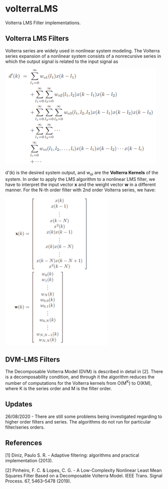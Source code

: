 # volterraLMS
Volterra LMS Filter implementations.

## Volterra LMS Filters
Volterra series are widely used in nonlinear system modeling. The Volterra series expansion of a nonlinear system consists of a nonrecursive series in which the output signal is related to the input signal as

![volterraSeries](Images/volterraSeries.png)

d'(k) is the desired system output, and w<sub>oi</sub> are the **Volterra Kernels** of the system. In order to apply the LMS algorithm to a nonlinear LMS filter, we have to interpret the input vector **x** and the weight vector **w** in a different manner. For the N-th order filter with 2nd order Volterra series, we have:

![volterraLMSVectors](Images/volterraLMSVectors.png)

## DVM-LMS Filters
The Decomposable Volterra Model (DVM) is described in detail in [2]. There is a decomposability condition, and through it the algorithm reduces the number of computations for the Volterra kernels from O(M<sup>K</sup>) to O(KM), where K is the series order and M is the filter order.

## Updates
26/08/2020 - There are still some problems being investigated regarding to higher order filters and series. The algorithms do not run for particular filter/series orders.

## References
[1] Diniz, Paulo S. R. - Adaptive filtering: algorithms and practical implementation (2013).

[2] Pinheiro, F. C. & Lopes, C. G. - A Low-Complexity Nonlinear Least Mean Squares Filter Based on a Decomposable Volterra Model. IEEE Trans. Signal Process. 67, 5463–5478 (2019).
